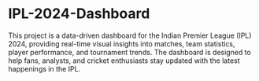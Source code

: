 # IPL-2024-Dashboard
This project is a data-driven dashboard for the Indian Premier League (IPL) 2024, providing real-time visual insights into matches, team statistics, player performance, and tournament trends. The dashboard is designed to help fans, analysts, and cricket enthusiasts stay updated with the latest happenings in the IPL.
